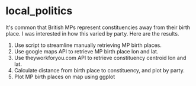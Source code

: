 # local_politics
It's common that British MPs represent constituencies away from their birth place. I was interested in how this varied by party. Here are the results.

1. Use script to streamline manually retrieving MP birth places.
2. Use google maps API to retrieve MP birth place lon and lat.
3. Use theyworkforyou.com API to retrieve constituency centroid lon and lat.
4. Calculate distance from birth place to constituency, and plot by party.
5. Plot MP birth places on map using ggplot
